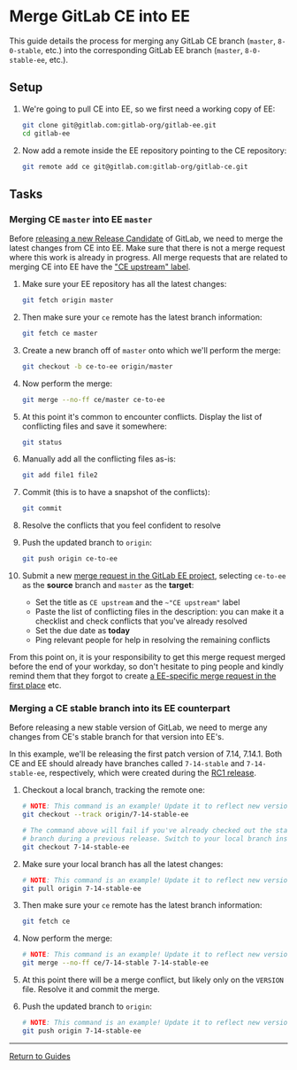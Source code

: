 # Merge GitLab CE into EE

This guide details the process for merging any GitLab CE branch (`master`, `8-0-stable`,
etc.) into the corresponding GitLab EE branch (`master`, `8-0-stable-ee`, etc.).

## Setup

1. We're going to pull CE into EE, so we first need a working copy of EE:

    ```sh
    git clone git@gitlab.com:gitlab-org/gitlab-ee.git
    cd gitlab-ee
    ```

1. Now add a remote inside the EE repository pointing to the CE repository:

    ```sh
    git remote add ce git@gitlab.com:gitlab-org/gitlab-ce.git
    ```

## Tasks

### Merging CE `master` into EE `master`

Before [releasing a new Release Candidate](release-candidates.md) of GitLab, we
need to merge the latest changes from CE into EE. Make sure that there is not a
merge request where this work is already in progress. All merge requests that
are related to merging CE into EE have the ["CE upstream" label][upstream label].

1. Make sure your EE repository has all the latest changes:

    ```sh
    git fetch origin master
    ```

1. Then make sure your `ce` remote has the latest branch information:

    ```sh
    git fetch ce master
    ```

1. Create a new branch off of `master` onto which we'll perform the merge:

    ```sh
    git checkout -b ce-to-ee origin/master
    ```

1. Now perform the merge:

    ```sh
    git merge --no-ff ce/master ce-to-ee
    ```

1. At this point it's common to encounter conflicts. Display the list of
  conflicting files and save it somewhere:

    ```sh
    git status
    ```

1. Manually add all the conflicting files as-is:

    ```sh
    git add file1 file2
    ```

1. Commit (this is to have a snapshot of the conflicts):

    ```sh
    git commit
    ```

1. Resolve the conflicts that you feel confident to resolve

1. Push the updated branch to `origin`:

    ```sh
    git push origin ce-to-ee
    ```

1. Submit a new [merge request in the GitLab EE project], selecting `ce-to-ee`
   as the **source** branch and `master` as the **target**:
   - Set the title as `CE upstream` and the `~"CE upstream"` label
   - Paste the list of conflicting files in the description: you can make it a
     checklist and check conflicts that you've already resolved
   - Set the due date as **today**
   - Ping relevant people for help in resolving the remaining conflicts

From this point on, it is your responsibility to get this merge request merged
before the end of your workday, so don't hesitate to ping people and kindly
remind them that they forgot to create
[a EE-specific merge request in the first place] etc.

[merge request in the GitLab EE project]: https://gitlab.com/gitlab-org/gitlab-ee/merge_requests
[upstream label]: https://gitlab.com/gitlab-org/gitlab-ee/merge_requests?label_name%5B%5D=CE+upstream&scope=all&sort=id_desc&state=opened
[a EE-specific merge request in the first place]: https://docs.gitlab.com/ce/development/limit_ee_conflicts.html

### Merging a CE stable branch into its EE counterpart

Before releasing a new stable version of GitLab, we need to merge any changes
from CE's stable branch for that version into EE's.

In this example, we'll be releasing the first patch version of 7.14, 7.14.1.
Both CE and EE should already have branches called `7-14-stable` and
`7-14-stable-ee`, respectively, which were created during the
[RC1 release](release-candidates.md#4-tag-the-rc1-version).

1. Checkout a local branch, tracking the remote one:

    ```sh
    # NOTE: This command is an example! Update it to reflect new version numbers.
    git checkout --track origin/7-14-stable-ee

    # The command above will fail if you've already checked out the stable
    # branch during a previous release. Switch to your local branch instead:
    git checkout 7-14-stable-ee
    ```

1. Make sure your local branch has all the latest changes:

    ```sh
    # NOTE: This command is an example! Update it to reflect new version numbers.
    git pull origin 7-14-stable-ee
    ```

1. Then make sure your `ce` remote has the latest branch information:

    ```sh
    git fetch ce
    ```

1. Now perform the merge:

    ```sh
    # NOTE: This command is an example! Update it to reflect new version numbers.
    git merge --no-ff ce/7-14-stable 7-14-stable-ee
    ```

1. At this point there will be a merge conflict, but likely only on the
   `VERSION` file. Resolve it and commit the merge.

1. Push the updated branch to `origin`:

    ```sh
    # NOTE: This command is an example! Update it to reflect new version numbers.
    git push origin 7-14-stable-ee
    ```

---

[Return to Guides](../README.md#guides)
